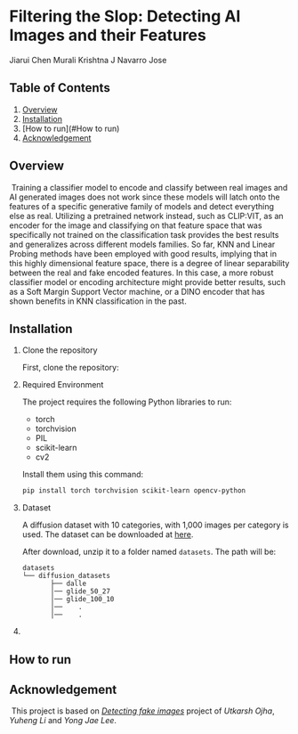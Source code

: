 # **Filtering the Slop: Detecting AI Images and their Features**

Jiarui Chen	Murali Krishtna J	Navarro Jose

## Table of Contents

1. [Overview](#Overview)
2. [Installation](#Installtion)
3. [How to run](#How to run)
4. [Acknowledgement](#Acknowledgement)

## Overview

​	Training a classifier model to encode and classify between real images and AI generated images does not work since these models will latch onto the features of a specific generative family of models and detect everything else as real. Utilizing a pretrained network instead, such as CLIP:VIT, as an encoder for the image and classifying on that feature space that was specifically not trained on the classification task provides the best results and generalizes across different models families. So far, KNN and Linear Probing methods have been employed with good results, implying that in this highly dimensional feature space, there is a degree of linear separability between the real and fake encoded features. In this case, a more robust classifier model or encoding architecture might provide better results, such as a Soft Margin Support Vector machine, or a DINO encoder that has shown benefits in KNN classification in the past.

## Installation

1. Clone the repository

    First, clone the repository: 

2. Required Environment

    The project requires the following Python libraries to run:

    - torch
    - torchvision
    - PIL
    - scikit-learn
    - cv2

    Install them using this command: 

    ```bash
    pip install torch torchvision scikit-learn opencv-python
    ```

    

3. Dataset

    A diffusion dataset with 10 categories, with 1,000 images per category is used. The dataset can be downloaded at [here](https://drive.google.com/file/d/1FXlGIRh_Ud3cScMgSVDbEWmPDmjcrm1t/view). 

    After download, unzip it to a folder named `datasets`. The path will be:
    ```
    datasets
    └── diffusion_datasets			
           ├── dalle
           │── glide_50_27
           │── glide_100_10
           │──    .
           │──    .
    ```

    

4. 

## How to run

## Acknowledgement

​	This project is based on [*Detecting fake images*](https://utkarshojha.github.io/universal-fake-detection/) project of *Utkarsh Ojha*, *Yuheng Li* and *Yong Jae Lee*. 